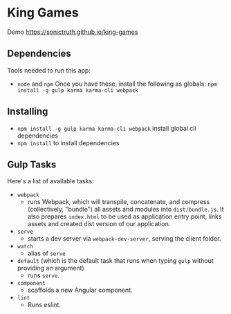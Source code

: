 # King Games

Demo https://sonictruth.github.io/king-games 

## Dependencies
Tools needed to run this app:
* `node` and `npm`
Once you have these, install the following as globals:
`npm install -g gulp karma karma-cli webpack`

## Installing
* `npm install -g gulp karma karma-cli webpack` install global cli dependencies
* `npm install` to install dependencies

## Gulp Tasks
Here's a list of available tasks:
* `webpack`
  * runs Webpack, which will transpile, concatenate, and compress (collectively, "bundle") all assets and modules into `dist/bundle.js`. It also prepares `index.html` to be used as application entry point, links assets and created dist version of our application.
* `serve`
  * starts a dev server via `webpack-dev-server`, serving the client folder.
* `watch`
  * alias of `serve`
* `default` (which is the default task that runs when typing `gulp` without providing an argument)
  * runs `serve`.
* `component`
  * scaffolds a new Angular component.
* `lint`
  * Runs eslint.
